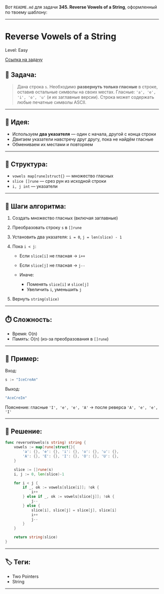 Вот `README.md` для задачи **345. Reverse Vowels of a String**, оформленный по твоему шаблону:

---

# Reverse Vowels of a String

Level: Easy

[Ссылка на задачу](https://leetcode.com/problems/reverse-vowels-of-a-string/)

## 🧠 Задача:

> Дана строка `s`.
> Необходимо **развернуть только гласные** в строке, оставив остальные символы на своих местах.
> Гласные: `'a', 'e', 'i', 'o', 'u'` (и их заглавные версии).
> Строка может содержать любые печатные символы ASCII.

---

## 📌 Идея:

* Используем **два указателя** — один с начала, другой с конца строки
* Двигаем указатели навстречу друг другу, пока не найдём гласные
* Обмениваем их местами и повторяем

---

## 📏 Структура:

* `vowels map[rune]struct{}` — множество гласных
* `slice []rune` — срез рун из исходной строки
* `i, j int` — указатели

---

## 🔁 Шаги алгоритма:

1. Создать множество гласных (включая заглавные)
2. Преобразовать строку `s` в `[]rune`
3. Установить два указателя: `i = 0`, `j = len(slice) - 1`
4. Пока `i < j`:

   * Если `slice[i]` не гласная → `i++`
   * Если `slice[j]` не гласная → `j--`
   * Иначе:

     * Поменять `slice[i]` и `slice[j]`
     * Увеличить `i`, уменьшить `j`
5. Вернуть `string(slice)`

---

## ⏱️ Сложность:

* Время: O(n)
* Память: O(n) (из-за преобразования в `[]rune`)

---

## 📄 Пример:

Вход:

```go
s := "IceCreAm"
```

Выход:

```go
"AceCreIm"
```

Пояснение: гласные `'I', 'e', 'e', 'A'` → после реверса `'A', 'e', 'e', 'I'`

---

## 📝 Решение:

```go
func reverseVowels(s string) string {
	vowels := map[rune]struct{}{
		'a': {}, 'e': {}, 'i': {}, 'o': {}, 'u': {},
		'A': {}, 'E': {}, 'I': {}, 'O': {}, 'U': {},
	}

	slice := []rune(s)
	i, j := 0, len(slice)-1

	for i < j {
		if _, ok := vowels[slice[i]]; !ok {
			i++
		} else if _, ok := vowels[slice[j]]; !ok {
			j--
		} else {
			slice[i], slice[j] = slice[j], slice[i]
			i++
			j--
		}
	}

	return string(slice)
}
```

---

## 🏷 Теги:
- Two Pointers
- String

---
